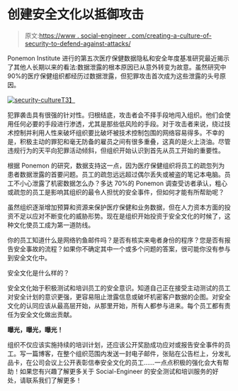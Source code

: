 # 创建安全文化以抵御攻击

> 原文:[https://www . social-engineer . com/creating-a-culture-of-security-to-defend-against-attacks/](https://www.social-engineer.com/creating-a-culture-of-security-to-defend-against-attacks/)

Ponemon Institute 进行的第五次医疗保健数据隐私和安全年度基准研究最近揭示了其他人长期以来的看法:数据泄露的根本原因已从意外转变为故意。虽然研究中 90%的医疗保健组织都经历过数据泄露，但犯罪攻击首次成为这些泄露的头号原因。

[![security-culture](../Images/2219cf3fd04b9487ea9336ffd75afb01.png)T3】](https://www.social-engineer.com/wp-content/uploads/2015/05/security-culture.png)

犯罪袭击具有很强的针对性。归根结底，攻击者会不择手段地闯入组织。他们会使用任何必要的手段进行渗透，尤其是那些低风险的手段。对于攻击者来说，绕过技术控制并利用人性来破坏组织要比破坏被技术控制包围的网络容易得多。不幸的是，积极主动的罪犯和毫无防备的雇员之间有很多重叠，这真的是火上浇油。尽管违规行为的天平向犯罪活动倾斜，但组织开始认识到首先从员工开始的重要性。

根据 Ponemon 的研究，数据支持这一点，因为医疗保健组织将员工的疏忽列为患者数据泄露的首要问题。员工的疏忽远远超过偶尔丢失或被盗的笔记本电脑。员工不小心泄露了机密数据怎么办？多达 70%的 Ponemon 调查受访者承认，粗心或疏忽的员工是影响其组织的最令人担忧的安全事件，但如何才能有所帮助呢？

虽然组织逐渐增加预算和资源来保护医疗保健和业务数据，但在人力资本方面的投资不足以应对不断变化的威胁形势。现在是组织开始投资于安全文化的时候了，这种文化使员工成为第一道防线。

你的员工知道什么是网络钓鱼邮件吗？是否有核实来电者身份的程序？您是否有报告安全事故的流程？如果你不确定其中一个或多个问题的答案，很可能你没有参与到安全文化中。

安全文化是什么样的？

安全文化始于积极测试和培训员工的安全意识。知道自己正在接受主动测试的员工对安全计划的意识更强，更容易阻止泄露信息或破坏机密客户数据的企图。对安全文化的认同应该从最高层开始，从那里开始，所有人都参与进来。每个员工都有责任为安全文化做出贡献。

**曝光，曝光，曝光！**

组织不仅应该实施持续的培训计划，还应该公开奖励成功应对或报告安全事件的员工。写一篇博客，在整个组织范围内发送一封电子邮件，张贴在公告栏上，分发礼品卡，在公司会议上公开表彰信奉安全文化的员工……一点点积极的强化会大有帮助！如果您有兴趣了解更多关于 Social-Engineer 的安全测试和培训服务的好处，请联系我们了解更多！